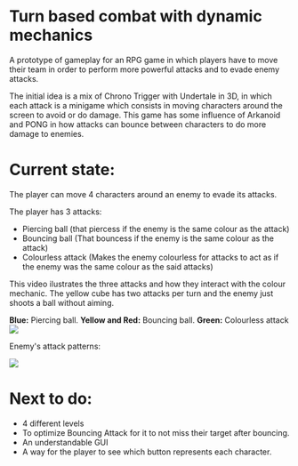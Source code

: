 # Turn based combat with dynamic mechanics
A prototype of gameplay for an RPG game in which players have to move their team in order to perform more powerful attacks and to evade enemy attacks.

The initial idea is a mix of Chrono Trigger with Undertale in 3D, in which each attack is a minigame which consists in moving characters around the screen to avoid or do damage. This game has some influence of Arkanoid and PONG in how attacks can bounce between characters to do more damage to enemies.

# Current state:
The player can move 4 characters around an enemy to evade its attacks.

The player has 3 attacks: 
- Piercing ball (that piercess if the enemy is the same colour as the attack)
- Bouncing ball (That bouncess if the enemy is the same colour as the attack)
- Colourless attack (Makes the enemy colourless for attacks to act as if the enemy was the same colour as the said attacks)

This video ilustrates the three attacks and how they interact with the colour mechanic. The yellow cube has two attacks per turn and the enemy just shoots a ball without aiming.

**Blue:** Piercing ball. **Yellow and Red:** Bouncing ball. **Green:** Colourless attack 
![](https://thumbs.gfycat.com/NewQuestionableAltiplanochinchillamouse-size_restricted.gif)


Enemy's attack patterns:

![](https://thumbs.gfycat.com/BetterLimpingCanary-size_restricted.gif)

# Next to do:

- 4 different levels
- To optimize Bouncing Attack for it to not miss their target after bouncing.
- An understandable GUI
- A way for the player to see which button represents each character.
